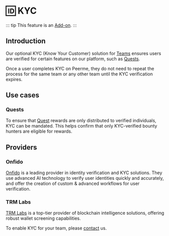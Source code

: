 # 🆔 KYC

::: tip
This feature is an [Add-on](/teams/boosting.md#add-ons).
:::

## Introduction

Our optional KYC (Know Your Customer) solution for [Teams](../teams/overview.md) ensures users are verified for certain features on our platform, such as [Quests](../features/bounties.md).

Once a user completes KYC on Peerme, they do not need to repeat the process for the same team or any other team until the KYC verification expires.

## Use cases

### Quests

To ensure that [Quest](../features/bounties.md) rewards are only distributed to verified individuals, KYC can be mandated. This helps confirm that only KYC-verified bounty hunters are eligible for rewards.

## Providers

### Onfido

[Onfido](https://onfido.com) is a leading provider in identity verification and KYC solutions. They use advanced AI technology to verify user identities quickly and accurately, and offer the creation of custom & advanced workflows for user verification.

### TRM Labs

[TRM Labs](https://www.trmlabs.com) is a top-tier provider of blockchain intelligence solutions, offering robust wallet screening capabilities.

To enable KYC for your team, please [contact](../general/support.md) us.

